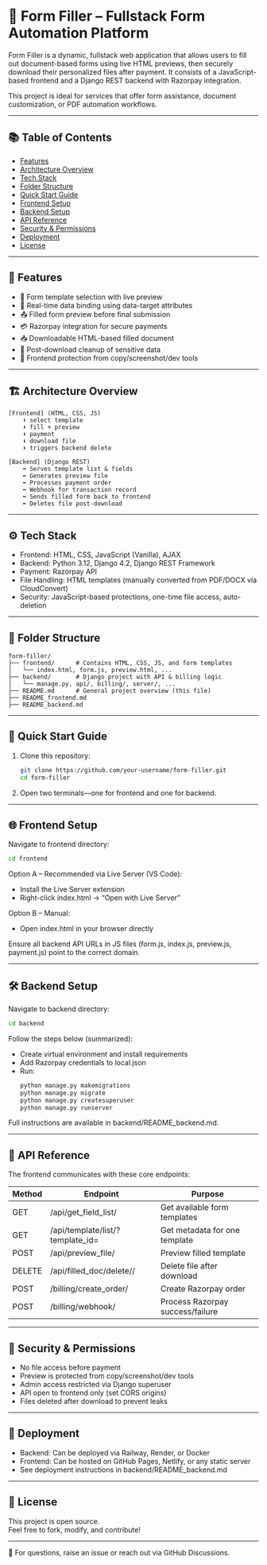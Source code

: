 # 📝 Form Filler – Fullstack Form Automation Platform

Form Filler is a dynamic, fullstack web application that allows users to fill out document-based forms using live HTML previews, then securely download their personalized files after payment. It consists of a JavaScript-based frontend and a Django REST backend with Razorpay integration.

This project is ideal for services that offer form assistance, document customization, or PDF automation workflows.

---

## 📚 Table of Contents

- [Features](#features)
- [Architecture Overview](#architecture-overview)
- [Tech Stack](#tech-stack)
- [Folder Structure](#folder-structure)
- [Quick Start Guide](#quick-start-guide)
- [Frontend Setup](#frontend-setup)
- [Backend Setup](#backend-setup)
- [API Reference](#api-reference)
- [Security & Permissions](#security--permissions)
- [Deployment](#deployment)
- [License](#license)

---

## 🚀 Features

- 🧾 Form template selection with live preview
- 🧠 Real-time data binding using data-target attributes
- 📤 Filled form preview before final submission
- 💳 Razorpay integration for secure payments
- 📥 Downloadable HTML-based filled document
- 🧼 Post-download cleanup of sensitive data
- 🔐 Frontend protection from copy/screenshot/dev tools

---

## 🏗 Architecture Overview

```text
[Frontend] (HTML, CSS, JS)
    ⬇️ select template
    ⬇️ fill + preview
    ⬇️ payment
    ⬇️ download file
    ⬇️ triggers backend delete

[Backend] (Django REST)
    ⬅️ Serves template list & fields
    ⬅️ Generates preview file
    ⬅️ Processes payment order
    ⬅️ Webhook for transaction record
    ⬅️ Sends filled form back to frontend
    ⬅️ Deletes file post-download
```

---

## ⚙️ Tech Stack

- Frontend: HTML, CSS, JavaScript (Vanilla), AJAX
- Backend: Python 3.12, Django 4.2, Django REST Framework
- Payment: Razorpay API
- File Handling: HTML templates (manually converted from PDF/DOCX via CloudConvert)
- Security: JavaScript-based protections, one-time file access, auto-deletion

---

## 📁 Folder Structure

```
form-filler/
├── frontend/      # Contains HTML, CSS, JS, and form templates
│   └── index.html, form.js, preview.html, ...
├── backend/       # Django project with API & billing logic
│   └── manage.py, api/, billing/, server/, ...
├── README.md      # General project overview (this file)
├── README_frontend.md
├── README_backend.md
```

---

## 🧪 Quick Start Guide

1. Clone this repository:
   ```bash
   git clone https://github.com/your-username/form-filler.git
   cd form-filler
   ```

2. Open two terminals—one for frontend and one for backend.

---

## 🌐 Frontend Setup

Navigate to frontend directory:

```bash
cd frontend
```

Option A – Recommended via Live Server (VS Code):

- Install the Live Server extension
- Right-click index.html → “Open with Live Server”

Option B – Manual:

- Open index.html in your browser directly

Ensure all backend API URLs in JS files (form.js, index.js, preview.js, payment.js) point to the correct domain.

---

## 🛠 Backend Setup

Navigate to backend directory:

```bash
cd backend
```

Follow the steps below (summarized):

- Create virtual environment and install requirements
- Add Razorpay credentials to local.json
- Run:
  ```bash
  python manage.py makemigrations
  python manage.py migrate
  python manage.py createsuperuser
  python manage.py runserver
  ```

Full instructions are available in backend/README_backend.md.

---

## 📡 API Reference

The frontend communicates with these core endpoints:

| Method | Endpoint                         | Purpose                             |
|--------|----------------------------------|-------------------------------------|
| GET    | /api/get_field_list/             | Get available form templates        |
| GET    | /api/template/list/?template_id= | Get metadata for one template       |
| POST   | /api/preview_file/               | Preview filled template             |
| DELETE | /api/filled_doc/delete/<id>/     | Delete file after download          |
| POST   | /billing/create_order/           | Create Razorpay order               |
| POST   | /billing/webhook/                | Process Razorpay success/failure    |

---

## 🔐 Security & Permissions

- No file access before payment
- Preview is protected from copy/screenshot/dev tools
- Admin access restricted via Django superuser
- API open to frontend only (set CORS origins)
- Files deleted after download to prevent leaks

---

## 🚀 Deployment

- Backend: Can be deployed via Railway, Render, or Docker
- Frontend: Can be hosted on GitHub Pages, Netlify, or any static server
- See deployment instructions in backend/README_backend.md

---

## 📄 License

This project is open source.  
Feel free to fork, modify, and contribute!

---

👋 For questions, raise an issue or reach out via GitHub Discussions.
